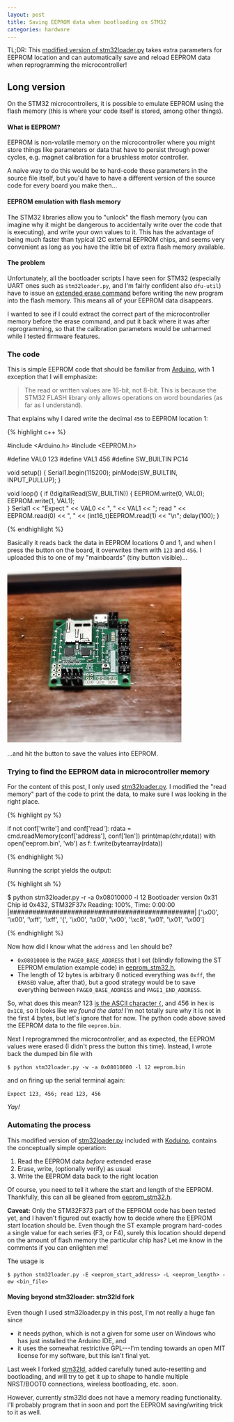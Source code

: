 ```yaml
---
layout: post
title: Saving EEPROM data when bootloading on STM32
categories: hardware
---
```


TL;DR: This [modified version of stm32loader.py](https://github.com/avikde/koduino/blob/master/stm32/system/stm32loader.py) takes extra parameters for EEPROM location and can automatically save and reload EEPROM data when reprogramming the microcontroller!

## Long version

On the STM32 microcontrollers, it is possible to emulate EEPROM using the flash memory (this is where your code itself is stored, among other things).

#### What is EEPROM?

EEPROM is non-volatile memory on the microcontroller where you might store things like parameters or data that have to persist through power cycles, e.g. magnet calibration for a brushless motor controller. 

A naive way to do this would be to hard-code these parameters in the source file itself, but you'd have to have a different version of the source code for every board you make then...

#### EEPROM emulation with flash memory

The STM32 libraries allow you to "unlock" the flash memory (you can imagine why it might be dangerous to accidentally write over the code that is executing), and write your own values to it. This has the advantage of being much faster than typical I2C external EEPROM chips, and seems very convenient as long as you have the little bit of extra flash memory available.

#### The problem

Unfortunately, all the bootloader scripts I have seen for STM32 (especially UART ones such as `stm32loader.py`, and I'm fairly confident also `dfu-util`) have to issue an [extended erase command](http://www.st.com/web/en/resource/technical/document/application_note/CD00264342.pdf) before writing the new program into the flash memory. This means all of your EEPROM data disappears.

I wanted to see if I could extract the correct part of the microcontroller memory before the erase command, and put it back where it was after reprogramming, so that the calibration parameters would be unharmed while I tested firmware features.

### The code

This is simple EEPROM code that should be familiar from [Arduino](http://arduino.cc/en/Reference/EEPROM), with 1 exception that I will emphasize:

> The read or written values are 16-bit, not 8-bit. This is because the STM32 FLASH library only allows operations on word boundaries (as far as I understand).

That explains why I dared write the decimal `456` to EEPROM location 1:

{% highlight c++ %}

#include <Arduino.h>
#include <EEPROM.h>

#define VAL0 123
#define VAL1 456
#define SW_BUILTIN PC14

void setup() {
  Serial1.begin(115200);
  pinMode(SW_BUILTIN, INPUT_PULLUP);
}

void loop() {
  if (!digitalRead(SW_BUILTIN)) {
    EEPROM.write(0, VAL0);
    EEPROM.write(1, VAL1);    
  }
  Serial1 << "Expect " << VAL0 << ", " << VAL1 << "; read " << EEPROM.read(0) << ", " << (int16_t)EEPROM.read(1) << "\n";
  delay(100);
}

{% endhighlight %}

Basically it reads back the data in EEPROM locations 0 and 1, and when I press the button on the board, it overwrites them with `123` and `456`. I uploaded this to one of my "mainboards" (tiny button visible)...

![](/images/mainboard_v1.1.jpg "Mainboard v1.1")

...and hit the button to save the values into EEPROM.

### Trying to find the EEPROM data in microcontroller memory

For the content of this post, I only used [stm32loader.py](https://github.com/avikde/koduino/blob/master/stm32/system/stm32loader.py). I modified the "read memory" part of the code to print the data, to make sure I was looking in the right place.

{% highlight py %}

if not conf['write'] and conf['read']:
  rdata = cmd.readMemory(conf['address'], conf['len'])
  print(map(chr,rdata))
  with open('eeprom.bin', 'wb') as f:
    f.write(bytearray(rdata))

{% endhighlight %}

Running the script yields the output:

{% highlight sh %}

$ python stm32loader.py -r -a 0x08010000 -l 12
Bootloader version 0x31
Chip id 0x432, STM32F37x
Reading: 100%, Time: 0:00:00 |################################################|
['\x00', '\x00', '\xff', '\xff', '{', '\x00', '\x00', '\x00', '\xc8', '\x01', '\x01', '\x00']

{% endhighlight %}

Now how did I know what the `address` and `len` should be? 

* `0x08010000` is the `PAGE0_BASE_ADDRESS` that I set (blindly following the ST EEPROM emulation example code) in [eeprom_stm32.h](https://github.com/avikde/koduino/blob/master/stm32/libraries/EEPROM/eeprom_stm32.h),
* The length of 12 bytes is arbitrary (I noticed everything was `0xff`, the `ERASED` value, after that), but a good strategy would be to save everything between `PAGE0_BASE_ADDRESS` and `PAGE1_END_ADDRESS`.

So, what does this mean? 123 [is the ASCII character `{`](http://www.asciitable.com/), and 456 in hex is `0x1C8`, so it looks like *we found the data!* I'm not totally sure why it is not in the first 4 bytes, but let's ignore that for now. The python code above saved the EEPROM data to the file `eeprom.bin`. 

Next I reprogrammed the microcontroller, and as expected, the EEPROM values were erased (I didn't press the button this time). Instead, I wrote back the dumped bin file with

    $ python stm32loader.py -w -a 0x08010000 -l 12 eeprom.bin

and on firing up the serial terminal again:

    Expect 123, 456; read 123, 456

*Yay!*

### Automating the process

This modified version of [stm32loader.py](https://github.com/avikde/koduino/blob/master/stm32/system/stm32loader.py#L526) included with [Koduino](https://github.com/avikde/koduino), contains the conceptually simple operation:

1. Read the EEPROM data *before* extended erase
2. Erase, write, (optionally verify) as usual
3. Write the EEPROM data back to the right location

Of course, you need to tell it where the start and length of the EEPROM. Thankfully, this can all be gleaned from [eeprom_stm32.h](https://github.com/avikde/koduino/blob/master/stm32/libraries/EEPROM/eeprom_stm32.h). 

**Caveat:** Only the STM32F373 part of the EEPROM code has been tested yet, and I haven't figured out exactly how to decide where the EEPROM start location should be. Even though the ST example program hard-codes a single value for each series (F3, or F4), surely this location should depend on the amount of flash memory the particular chip has? Let me know in the comments if you can enlighten me!

The usage is

    $ python stm32loader.py -E <eeprom_start_address> -L <eeprom_length> -ew <bin_file>

#### Moving beyond stm32loader: stm32ld fork

Even though I used stm32loader.py in this post, I'm not really a huge fan since

* it needs python, which is not a given for some user on Windows who has just installed the Arduino IDE, and
* it uses the somewhat restrictive GPL---I'm tending towards an open MIT license for my software, but this isn't final yet.

Last week I forked [stm32ld](https://github.com/avikde/stm32ld), added carefully tuned auto-resetting and bootloading, and will try to get it up to shape to handle multiple NRST/BOOT0 connections, wireless bootloading, etc. soon.

However, currently stm32ld does not have a memory reading functionality. I'll probably program that in soon and port the EEPROM saving/writing trick to it as well.

